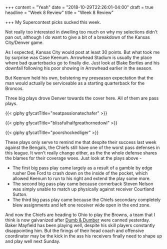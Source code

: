 +++
content = "Yeah"
date = "2018-10-29T22:26:01-04:00"
draft = true
headline = "Week 8 Review"
title = "Week 8 Review"

+++
My Supercontest picks sucked this week.

Not really too interested in dwelling too much on why my selections didn't pan out, although I do want to give a bit of a breakdown of the Kansas City/Denver game.

As I expected, Kansas City would post at least 30 points. But what took me by surprise was Case Keenum. Arrowhead Stadium is usually the place where bad quarterbacks go to finally die. Just look at Blake Bortles and his downfall following his poor showing in Arrowhead earlier in the season.

But Keenum held his own, bolstering my preseason expectation that the man would actually be serviceable as a starting quarterback for the Broncos.

Three big plays drove Denver towards the cover here. All of them are pass plays.

{{< giphy gfycatTitle="neatpassionatechafer" >}}

{{< giphy gfycatTitle="blissfulhalfgreathornedowl" >}}

{{< giphy gfycatTitle="poorshockedliger" >}}

These plays only serve to remind me that despite their success last week against the Bengals, the Chiefs still have one of the worst pass defenses in this league. It won't really change either, as the the whole defense shares the blames for their coverage woes. Just look at the plays above -

* The first big pass play came largely as a result of a gamble by edge rusher Dee Ford to crash down on the inside of the pocket, which allowed Keenum to run to his right and extend the play some more.
* The second big pass play came because cornerback Steven Nelson was simply unable to match up physically against receiver Courtland Sutton.
* The third big pass play came because the Chiefs secondary completely blew assignments and left one receiver wide open in the end zone.

And now the Chiefs are heading to Ohio to play the Browns, a team that I think is now galvanized after [Dumb & Dumber](https://www.nbcsports.com/washington/sites/csnma/files/styles/article_hero_image/public/2018/10/29/jackson-haley-apusat.png?itok=yZ8LX9uw) were canned yesterday. Baker Mayfield has been playing well, despite his skill players constantly disappointing him. But the firings of their head coach and offensive coordinator may be the kick in the ass his receivers finally need to shape up and play well next Sunday.